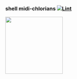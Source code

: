 ### shell midi-chlorians [![Lint](https://github.com/jakoch/dotfiles/actions/workflows/lint.yml/badge.svg?branch=main)](https://github.com/jakoch/dotfiles/actions/workflows/lint.yml)
<img src="http://octodex.github.com/images/octobiwan.jpg" height="180" width="180">
